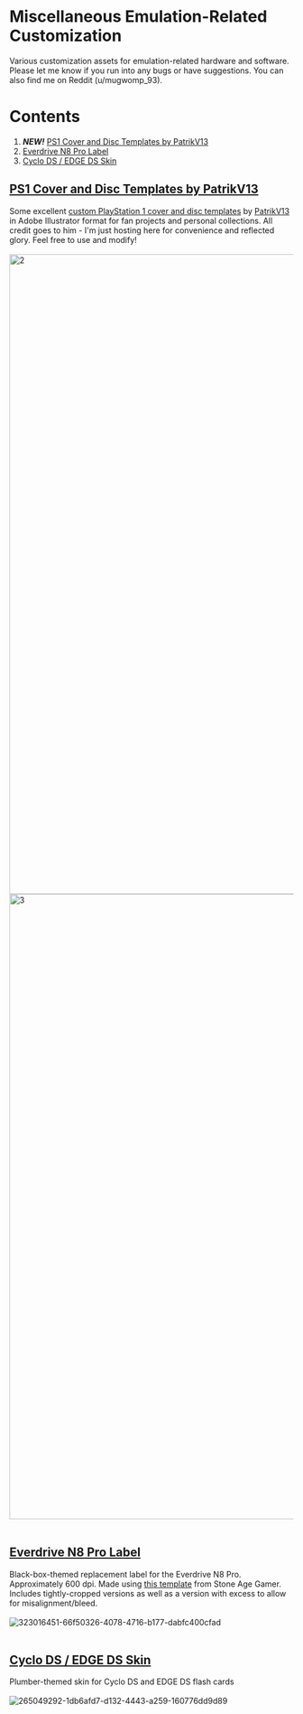 # Miscellaneous Emulation-Related Customization
Various customization assets for emulation-related hardware and software. Please let me know if you run into any bugs or have suggestions. You can also find me on Reddit (u/mugwomp_93).

# Contents
1. ***NEW!*** [PS1 Cover and Disc Templates by PatrikV13](https://github.com/mugwomp93/misc_emulation_customization/tree/main#ps1-cover-and-disc-templates-by-patrikv13)
2. [Everdrive N8 Pro Label](https://github.com/mugwomp93/misc_emulation_customization/tree/main#everdrive-n8-pro-label)
3. [Cyclo DS / EDGE DS Skin](https://github.com/mugwomp93/misc_emulation_customization/tree/main#cyclo-ds--edge-ds-skin)

## [PS1 Cover and Disc Templates by PatrikV13](https://github.com/mugwomp93/misc_emulation_customization/blob/main/PS1%20Templates)<br>
Some excellent [custom PlayStation 1 cover and disc templates](https://github.com/mugwomp93/misc_emulation_customization/blob/main/PS1%20Templates) by [PatrikV13](https://www.reddit.com/user/PatrikV13/) in Adobe Illustrator format for fan projects and personal collections. All credit goes to him - I'm just hosting here for convenience and reflected glory. Feel free to use and modify!<br><br><img width="1171" height="1133" alt="2" src="https://github.com/user-attachments/assets/227ac88d-92a2-4ac8-a21d-281c4bbf6e33" /><br><img width="1104" height="1107" alt="3" src="https://github.com/user-attachments/assets/cc51c2ad-0d2b-4a09-a073-3ba50f39346c" /><br><br>

## [Everdrive N8 Pro Label](https://github.com/mugwomp93/misc_emulation_customization/blob/main/Everdrive_Replacement_Label.zip)<br>
Black-box-themed replacement label for the Everdrive N8 Pro. Approximately 600 dpi. Made using [this template](https://stoneagegamer.com/everdrive-n8-label.html) from Stone Age Gamer. Includes tightly-cropped versions as well as a version with excess to allow for misalignment/bleed.<br><br>![323016451-66f50326-4078-4716-b177-dabfc400cfad](https://github.com/user-attachments/assets/f13571fd-08f0-4f5a-b128-604ad8fe5635)<br><br>

## [Cyclo DS / EDGE DS Skin](https://github.com/mugwomp93/misc_emulation_customization/blob/main/Cyclo_DS_EDGE_DS_skin.zip)<br>
Plumber-themed skin for Cyclo DS and EDGE DS flash cards<br><br>![265049292-1db6afd7-d132-4443-a259-160776dd9d89](https://github.com/user-attachments/assets/51754129-d289-4a7f-9a4f-63ce26e712ec)
<br><br>
